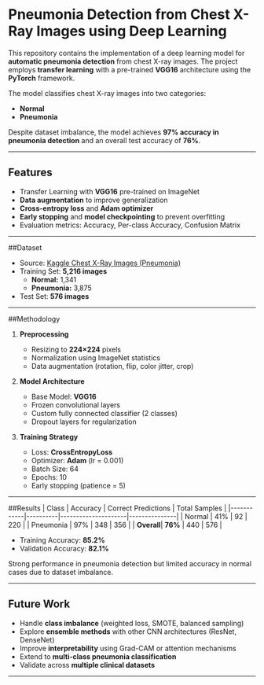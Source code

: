 # Pneumonia Detection from Chest X-Ray Images using Deep Learning  

This repository contains the implementation of a deep learning model for **automatic pneumonia detection** from chest X-ray images. The project employs **transfer learning** with a pre-trained **VGG16** architecture using the **PyTorch** framework.  

The model classifies chest X-ray images into two categories:  
- **Normal**  
- **Pneumonia**  

Despite dataset imbalance, the model achieves **97% accuracy in pneumonia detection** and an overall test accuracy of **76%**.  

---

## Features
- Transfer Learning with **VGG16** pre-trained on ImageNet  
- **Data augmentation** to improve generalization  
- **Cross-entropy loss** and **Adam optimizer**  
- **Early stopping** and **model checkpointing** to prevent overfitting  
- Evaluation metrics: Accuracy, Per-class Accuracy, Confusion Matrix  

---

##Dataset
- Source: [Kaggle Chest X-Ray Images (Pneumonia)](https://www.kaggle.com/datasets/paultimothymooney/chest-xray-pneumonia)  
- Training Set: **5,216 images**  
  - **Normal:** 1,341  
  - **Pneumonia:** 3,875  
- Test Set: **576 images**  

---

##Methodology
1. **Preprocessing**  
   - Resizing to **224×224** pixels  
   - Normalization using ImageNet statistics  
   - Data augmentation (rotation, flip, color jitter, crop)  

2. **Model Architecture**  
   - Base Model: **VGG16**  
   - Frozen convolutional layers  
   - Custom fully connected classifier (2 classes)  
   - Dropout layers for regularization  

3. **Training Strategy**  
   - Loss: **CrossEntropyLoss**  
   - Optimizer: **Adam** (lr = 0.001)  
   - Batch Size: 64  
   - Epochs: 10  
   - Early stopping (patience = 5)  

---

##Results
| Class      | Accuracy | Correct Predictions | Total Samples |
|------------|----------|---------------------|---------------|
| Normal     | 41%      | 92                  | 220           |
| Pneumonia  | 97%      | 348                 | 356           |
| **Overall**| **76%**  | 440                 | 576           |

- Training Accuracy: **85.2%**  
- Validation Accuracy: **82.1%**  

Strong performance in pneumonia detection but limited accuracy in normal cases due to dataset imbalance.  

---

## Future Work
- Handle **class imbalance** (weighted loss, SMOTE, balanced sampling)  
- Explore **ensemble methods** with other CNN architectures (ResNet, DenseNet)  
- Improve **interpretability** using Grad-CAM or attention mechanisms  
- Extend to **multi-class pneumonia classification**  
- Validate across **multiple clinical datasets**  

---

